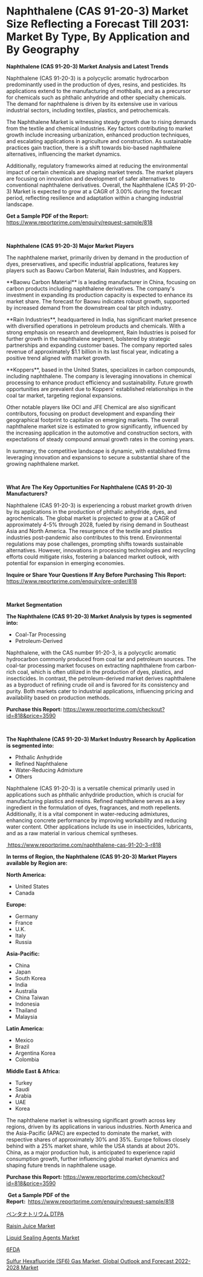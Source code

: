<p><h1>Naphthalene (CAS 91-20-3) Market Size Reflecting a Forecast Till 2031: Market By Type, By Application and By Geography</h1></p><p><strong>Naphthalene (CAS 91-20-3) Market Analysis and Latest Trends</strong></p>
<p><p>Naphthalene (CAS 91-20-3) is a polycyclic aromatic hydrocarbon predominantly used in the production of dyes, resins, and pesticides. Its applications extend to the manufacturing of mothballs, and as a precursor for chemicals such as phthalic anhydride and other specialty chemicals. The demand for naphthalene is driven by its extensive use in various industrial sectors, including textiles, plastics, and petrochemicals.</p><p>The Naphthalene Market is witnessing steady growth due to rising demands from the textile and chemical industries. Key factors contributing to market growth include increasing urbanization, enhanced production techniques, and escalating applications in agriculture and construction. As sustainable practices gain traction, there is a shift towards bio-based naphthalene alternatives, influencing the market dynamics.</p><p>Additionally, regulatory frameworks aimed at reducing the environmental impact of certain chemicals are shaping market trends. The market players are focusing on innovation and development of safer alternatives to conventional naphthalene derivatives. Overall, the Naphthalene (CAS 91-20-3) Market is expected to grow at a CAGR of 3.00% during the forecast period, reflecting resilience and adaptation within a changing industrial landscape.</p></p>
<p><strong>Get a Sample PDF of the Report:&nbsp;</strong> <a href="https://www.reportprime.com/enquiry/request-sample/818">https://www.reportprime.com/enquiry/request-sample/818</a></p>
<p>&nbsp;</p>
<p><strong>Naphthalene (CAS 91-20-3) Major Market Players</strong></p>
<p><p>The naphthalene market, primarily driven by demand in the production of dyes, preservatives, and specific industrial applications, features key players such as Baowu Carbon Material, Rain Industries, and Koppers. </p><p>**Baowu Carbon Material** is a leading manufacturer in China, focusing on carbon products including naphthalene derivatives. The company's investment in expanding its production capacity is expected to enhance its market share. The forecast for Baowu indicates robust growth, supported by increased demand from the downstream coal tar pitch industry.</p><p>**Rain Industries**, headquartered in India, has significant market presence with diversified operations in petroleum products and chemicals. With a strong emphasis on research and development, Rain Industries is poised for further growth in the naphthalene segment, bolstered by strategic partnerships and expanding customer bases. The company reported sales revenue of approximately $1.1 billion in its last fiscal year, indicating a positive trend aligned with market growth.</p><p>**Koppers**, based in the United States, specializes in carbon compounds, including naphthalene. The company is leveraging innovations in chemical processing to enhance product efficiency and sustainability. Future growth opportunities are prevalent due to Koppers’ established relationships in the coal tar market, targeting regional expansions.</p><p>Other notable players like OCI and JFE Chemical are also significant contributors, focusing on product development and expanding their geographical footprint to capitalize on emerging markets. The overall naphthalene market size is estimated to grow significantly, influenced by the increasing application in the automotive and construction sectors, with expectations of steady compound annual growth rates in the coming years. </p><p>In summary, the competitive landscape is dynamic, with established firms leveraging innovation and expansions to secure a substantial share of the growing naphthalene market.</p></p>
<p>&nbsp;</p>
<p><strong>What Are The Key Opportunities For Naphthalene (CAS 91-20-3) Manufacturers?</strong></p>
<p><p>Naphthalene (CAS 91-20-3) is experiencing a robust market growth driven by its applications in the production of phthalic anhydride, dyes, and agrochemicals. The global market is projected to grow at a CAGR of approximately 4-5% through 2028, fueled by rising demand in Southeast Asia and North America. The resurgence of the textile and plastics industries post-pandemic also contributes to this trend. Environmental regulations may pose challenges, prompting shifts towards sustainable alternatives. However, innovations in processing technologies and recycling efforts could mitigate risks, fostering a balanced market outlook, with potential for expansion in emerging economies.</p></p>
<p><strong>Inquire or Share Your Questions If Any Before Purchasing This Report:</strong> <a href="https://www.reportprime.com/enquiry/pre-order/818">https://www.reportprime.com/enquiry/pre-order/818</a></p>
<p>&nbsp;</p>
<p><strong>Market Segmentation</strong></p>
<p><strong>The Naphthalene (CAS 91-20-3) Market Analysis by types is segmented into:</strong></p>
<p><ul><li>Coal-Tar Processing</li><li>Petroleum-Derived</li></ul></p>
<p><p>Naphthalene, with the CAS number 91-20-3, is a polycyclic aromatic hydrocarbon commonly produced from coal tar and petroleum sources. The coal-tar processing market focuses on extracting naphthalene from carbon-rich coal, which is often utilized in the production of dyes, plastics, and insecticides. In contrast, the petroleum-derived market derives naphthalene as a byproduct of refining crude oil and is favored for its consistency and purity. Both markets cater to industrial applications, influencing pricing and availability based on production methods.</p></p>
<p><strong>Purchase this Report:&nbsp;</strong><a href="https://www.reportprime.com/checkout?id=818&price=3590">https://www.reportprime.com/checkout?id=818&price=3590</a></p>
<p>&nbsp;</p>
<p><strong>The Naphthalene (CAS 91-20-3) Market Industry Research by Application is segmented into:</strong></p>
<p><ul><li>Phthalic Anhydride</li><li>Refined Naphthalene</li><li>Water-Reducing Admixture</li><li>Others</li></ul></p>
<p><p>Naphthalene (CAS 91-20-3) is a versatile chemical primarily used in applications such as phthalic anhydride production, which is crucial for manufacturing plastics and resins. Refined naphthalene serves as a key ingredient in the formulation of dyes, fragrances, and moth repellents. Additionally, it is a vital component in water-reducing admixtures, enhancing concrete performance by improving workability and reducing water content. Other applications include its use in insecticides, lubricants, and as a raw material in various chemical syntheses.</p></p>
<p><a href="https://www.reportprime.com/naphthalene-cas-91-20-3-r818">&nbsp;https://www.reportprime.com/naphthalene-cas-91-20-3-r818</a></p>
<p><strong>In terms of Region, the Naphthalene (CAS 91-20-3) Market Players available by Region are:</strong></p>
<p>
    <p> <strong> North America: </strong>
        <ul>
            <li>United States</li>
            <li>Canada</li>
        </ul>
        </p> 
    <p> <strong> Europe: </strong>
        <ul>
            <li>Germany</li>
            <li>France</li>
            <li>U.K.</li>
            <li>Italy</li>
            <li>Russia</li>
        </ul>
        </p> 
    <p> <strong> Asia-Pacific: </strong>
        <ul>
            <li>China</li>
            <li>Japan</li>
            <li>South Korea</li>
            <li>India</li>
            <li>Australia</li>
            <li>China Taiwan</li>
            <li>Indonesia</li>
            <li>Thailand</li>
            <li>Malaysia</li>
        </ul>
        </p> 
    <p> <strong> Latin America: </strong>
        <ul>
            <li>Mexico</li>
            <li>Brazil</li>
            <li>Argentina Korea</li>
            <li>Colombia</li>
        </ul>
        </p> 
    <p> <strong> Middle East & Africa: </strong>
        <ul>
            <li>Turkey</li>
            <li>Saudi</li>
            <li>Arabia</li>
            <li>UAE</li>
            <li>Korea</li>
        </ul>
    </p>
    </p>
<p><p>The naphthalene market is witnessing significant growth across key regions, driven by its applications in various industries. North America and the Asia-Pacific (APAC) are expected to dominate the market, with respective shares of approximately 30% and 35%. Europe follows closely behind with a 25% market share, while the USA stands at about 20%. China, as a major production hub, is anticipated to experience rapid consumption growth, further influencing global market dynamics and shaping future trends in naphthalene usage.</p></p>
<p><strong>Purchase this Report: </strong><a href="https://www.reportprime.com/checkout?id=818&price=3590">https://www.reportprime.com/checkout?id=818&price=3590</a></p>
<p>&nbsp;<strong>Get a Sample PDF of the Report:&nbsp;&nbsp;</strong><a href="https://www.reportprime.com/enquiry/request-sample/818">https://www.reportprime.com/enquiry/request-sample/818</a></p>
<p><strong></strong></p>
<p><p><a href="https://medium.com/@vidarogahn/%E6%80%A5%E6%88%90%E9%95%B7%E3%81%99%E3%82%8B%E3%83%9A%E3%83%B3%E3%82%BF%E3%82%B5%E3%82%A4%E3%82%A6%E3%83%A0dtpa%E5%B8%82%E5%A0%B4%E3%82%BB%E3%82%AF%E3%82%BF%E3%83%BC-%E5%B8%82%E5%A0%B4%E5%88%86%E6%9E%90%E3%81%A82031%E5%B9%B4%E3%81%BE%E3%81%A7%E3%81%AE%E6%88%90%E9%95%B7%E4%BA%88%E6%B8%AC-caf1bb9411fb">ペンタナトリウム DTPA</a></p><p><a href="https://medium.com/@jennyflatoue9/global-perspectives-on-raisin-juice-market-trends-challenges-and-forecast-2024-2031-1f289b70c8a2">Raisin Juice Market</a></p><p><a href="https://issuu.com/reportprime-2/docs/liquid-sealing-agents-market-size-2_bb52dc396f91c6">Liquid Sealing Agents Market</a></p><p><a href="https://medium.com/@ertg45hg/6fda%E5%B8%82%E5%A0%B4-2024%E5%B9%B4%E3%81%8B%E3%82%892031%E5%B9%B4%E3%81%AE%E3%82%B0%E3%83%AD%E3%83%BC%E3%83%90%E3%83%AB%E3%81%8A%E3%82%88%E3%81%B3%E5%9C%B0%E5%9F%9F%E5%88%86%E6%9E%90-0145744ff4c4">6FDA</a></p><p><a href="https://www.linkedin.com/pulse/strategic-market-insights-navigating-global-sulfur-hexafluoride-lxvqf?trackingId=skuE6IIZTkaTNyFIfckmuA%3D%3D">Sulfur Hexafluoride (SF6) Gas Market, Global Outlook and Forecast 2022-2028 Market</a></p></p>